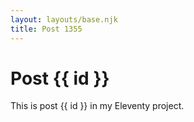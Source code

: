 ```yaml
---
layout: layouts/base.njk
title: Post 1355
---
```


# Post {{ id }}

This is post {{ id }} in my Eleventy project.
